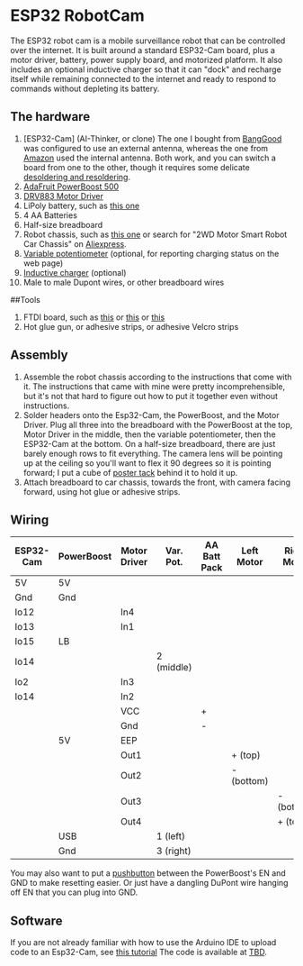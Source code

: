 
# ESP32 RobotCam


The ESP32 robot cam is a mobile surveillance robot that can be controlled over the internet.  It is built around a standard ESP32-Cam board, plus a motor driver, battery, power supply board, and motorized platform.  It also includes an optional inductive charger so that it can "dock" and recharge itself while remaining connected to the internet and ready to respond to commands without depleting its battery.

## The hardware
1. [ESP32-Cam] (AI-Thinker, or clone)
	The one I bought from [BangGood](https://www.banggood.com/ESP32-CAM-WiFi-+-bluetooth-Camera-Module-Development-Board-ESP32-With-Camera-Module-OV2640-p-1394679.html?rmmds=myorder&cur_warehouse=USA) was configured to use an external antenna, whereas the one from [Amazon](https://www.amazon.com/gp/product/B07WCFGMTF/ref=ppx_yo_dt_b_search_asin_title?ie=UTF8&psc=1) used the internal antenna.  Both work, and you can switch a board from one to the other, though it requires some delicate [desoldering and resoldering](https://randomnerdtutorials.com/esp32-cam-connect-external-antenna/).
2. [AdaFruit PowerBoost 500](https://www.adafruit.com/product/1944)
3. [DRV883 Motor Driver](https://www.amazon.com/gp/product/B07FZY8GX2/ref=ppx_yo_dt_b_search_asin_title?ie=UTF8&psc=1)
4. LiPoly battery, such as [this one](https://www.adafruit.com/product/328)
1. 4 AA Batteries
5. Half-size breadboard
6. Robot chassis, such as [this one](https://www.aliexpress.com/item/32811461741.html?spm=a2g0o.productlist.0.0.15802be5VlgLzG&algo_pvid=0c694e40-f457-493e-bc05-ba8251292493&algo_expid=0c694e40-f457-493e-bc05-ba8251292493-2&btsid=0bb0622916094382362498562e15be&ws_ab_test=searchweb0_0,searchweb201602_,searchweb201603_) or search for "2WD Motor Smart Robot Car Chassis" on [Aliexpress](https://aliexpress.com).
7. [Variable potentiometer](https://www.sparkfun.com/products/9806) (optional, for reporting charging status on the web page)
8. [Inductive charger](https://www.amazon.com/gp/product/B07XC23LS2/ref=ppx_yo_dt_b_search_asin_title?ie=UTF8&psc=1) (optional)
9. Male to male Dupont wires, or other breadboard wires

##Tools
1. FTDI board, such as [this](https://www.adafruit.com/product/284) or [this](https://www.tindie.com/products/kdcircuits/ftdi-usb-serial-converter-5v33v/) or [this](https://www.aliexpress.com/item/32519490747.html)
1. Hot glue gun, or adhesive strips, or adhesive Velcro strips

## Assembly
1. Assemble the robot chassis according to the instructions that come with it.  The instructions that came with mine were pretty incomprehensible, but it's not that hard to figure out how to put it together even without instructions.
2. Solder headers onto the Esp32-Cam, the PowerBoost, and the Motor Driver.  Plug all three into the breadboard with the PowerBoost at the top, Motor Driver in the middle, then the variable potentiometer, then the ESP32-Cam at the bottom.  On a half-size breadboard, there are just barely enough rows to fit everything. The camera lens will be pointing up at the ceiling so you'll want to flex it 90 degrees so it is pointing forward; I put a cube of [poster tack](https://www.amazon.com/Elmers-Poster-Tack-Reusable-Ounces/dp/B000BKQDB4#:~:text=Hang%20maps%2C%20posters%2C%20paper%20decorations%2C%20and%20other%20lightweight%20items,and%20other%20non%2Dporous%20surfaces.) behind it to hold it up.
3. Attach breadboard to car chassis, towards the front, with camera facing forward, using hot glue or adhesive strips.

## Wiring


ESP32-Cam|PowerBoost|Motor Driver| Var. Pot.|AA Batt Pack|Left Motor|Right Motor
---------|--------------|--------|----------|------------|----------|-----
5V		|5V
Gnd		|Gnd
Io12	|				|In4
Io13	|				|In1
Io15	|LB
Io14	|				|		| 2 (middle)
Io2		|				|In3
Io14	|				|In2
		|				|VCC	|			|+
		|				|Gnd	|			|-
		|5V				|EEP
		|				|Out1	|			|			|+ (top)
		|				|Out2	|			|			|- (bottom)
		|				|Out3	|			|			|			|- (bottom)	
		|				|Out4	|			|			|			|+ (top)
		|USB			|		|1 (left)			
		|Gnd			|		|3 (right)	
		
		
You may also want to put a [pushbutton](https://www.sparkfun.com/products/97) between the PowerBoost's EN and GND to make resetting easier.  Or just have a dangling DuPont wire hanging off EN that you can plug into GND.

## Software
If you are not already familiar with how to use the Arduino IDE to upload code to an Esp32-Cam, see [this tutorial](https://randomnerdtutorials.com/program-upload-code-esp32-cam/#:~:text=The%20ESP32%2DCAM%20AI%2DThinker%20module%20is%20an%20ESP32%20development,your%20computer%20and%20upload%20code.)
The code is available at [TBD](https://github.com/jasonful/robotcar).